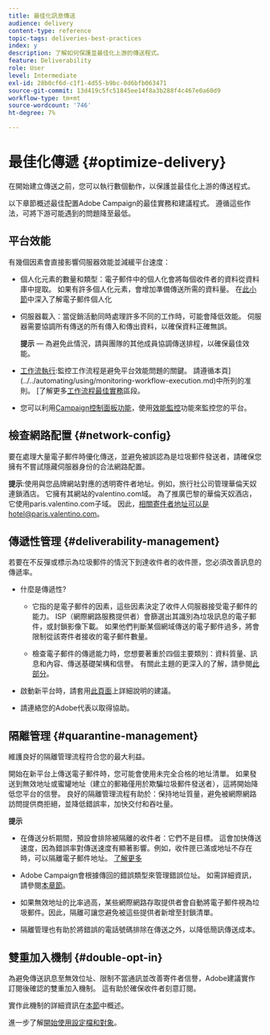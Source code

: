 ```yaml
---
title: 最佳化訊息傳送
audience: delivery
content-type: reference
topic-tags: deliveries-best-practices
index: y
description: 了解如何保護並最佳化上游的傳送程式。
feature: Deliverability
role: User
level: Intermediate
exl-id: 28b0cf6d-c1f1-4d55-b9bc-0d6bfb063471
source-git-commit: 13d419c5fc51845ee14f8a3b288f4c467e0a60d9
workflow-type: tm+mt
source-wordcount: '746'
ht-degree: 7%

---
```


# 最佳化傳遞 {#optimize-delivery}

在開始建立傳送之前，您可以執行數個動作，以保護並最佳化上游的傳送程式。

以下章節概述最佳配置Adobe Campaign的最佳實務和建議程式。 遵循這些作法，可將下游可能遇到的問題降至最低。

## 平台效能

有幾個因素會直接影響伺服器效能並減緩平台速度：

* 個人化元素的數量和類型：電子郵件中的個人化會將每個收件者的資料從資料庫中提取。 如果有許多個人化元素，會增加準備傳送所需的資料量。  在[此小節](../../designing/using/personalization.md)中深入了解電子郵件個人化

* 伺服器載入：當促銷活動同時處理許多不同的工作時，可能會降低效能。 伺服器需要協調所有傳送的所有傳入和傳出資料，以確保資料正確無誤。

   **提示**  — 為避免此情況，請與團隊的其他成員協調傳送排程，以確保最佳效能。

* [工作流執行](../../automating/using/about-workflow-execution.md):監控工作流程是避免平台效能問題的關鍵。 請遵循本頁](../../automating/using/monitoring-workflow-execution.md)中所列的准則。 [了解更多[工作流程最佳實務](../../automating/using/best-practices-workflows.md)區段。

* 您可以利用[Campaign控制面板功能](https://experienceleague.adobe.com/docs/control-panel/using/discover-control-panel/key-features.html?lang=zh-Hant)，使用[效能監控](https://experienceleague.adobe.com/docs/control-panel/using/performance-monitoring/about-performance-monitoring.html)功能來監控您的平台。

## 檢查網路配置 {#network-config}

要在處理大量電子郵件時優化傳送，並避免被誤認為是垃圾郵件發送者，請確保您擁有不嘗試隱藏伺服器身份的合法網路配置。

**提示**:使用與您品牌網站對應的透明寄件者地址。例如，旅行社公司管理華倫天奴連鎖酒店。 它擁有其網站的valentino.com域。 為了推廣巴黎的華倫天奴酒店，它使用paris.valentino.com子域。 因此，相關寄件者地址可以是hotel@paris.valentino.com。

## 傳遞性管理 {#deliverability-management}

若要在不反彈或標示為垃圾郵件的情況下到達收件者的收件匣，您必須改善訊息的傳遞率。

* 什麼是傳遞性?

   * 它指的是電子郵件的因素，這些因素決定了收件人伺服器接受電子郵件的能力。 ISP（網際網路服務提供者）會篩選出其識別為垃圾訊息的電子郵件，或封鎖影像下載。 如果他們判斷某個網域傳送的電子郵件過多，將會限制從該寄件者接收的電子郵件數量。

   * 檢查電子郵件的傳遞能力時，您想要著重於四個主要類別：資料質量、訊息和內容、傳送基礎架構和信譽。 有關此主題的更深入的了解，請參閱[此部分](../../sending/using/about-deliverability.md)。

* 啟動新平台時，請套用[此頁面](https://experienceleague.adobe.com/docs/deliverability-learn/deliverability-best-practice-guide/transition-process/switching-email-platforms.html#transition-process)上詳細說明的建議。

* 請連絡您的Adobe代表以取得協助。

## 隔離管理 {#quarantine-management}

維護良好的隔離管理流程符合您的最大利益。

開始在新平台上傳送電子郵件時，您可能會使用未完全合格的地址清單。 如果發送到無效地址或蜜罐地址（建立的郵箱僅用於欺騙垃圾郵件發送者），這將開始降低您平台的信譽。 良好的隔離管理流程有助於：保持地址質量，避免被網際網路訪問提供商拒絕，並降低錯誤率，加快交付和吞吐量。

**提示**

* 在傳送分析期間，預設會排除被隔離的收件者：它們不是目標。 這會加快傳送速度，因為錯誤率對傳送速度有顯著影響。例如，收件匣已滿或地址不存在時，可以隔離電子郵件地址。 [了解更多](../../sending/using/understanding-quarantine-management.md#identifying-quarantined-addresses)

* Adobe Campaign會根據傳回的錯誤類型來管理錯誤位址。 如需詳細資訊，請參閱[本章節](../../sending/using/understanding-quarantine-management.md)。

* 如果無效地址的比率過高，某些網際網路存取提供者會自動將電子郵件視為垃圾郵件。因此，隔離可讓您避免被這些提供者新增至封鎖清單。

* 隔離管理也有助於將錯誤的電話號碼排除在傳送之外，以降低簡訊傳送成本。

## 雙重加入機制 {#double-opt-in}

為避免傳送訊息至無效位址、限制不當通訊並改善寄件者信譽，Adobe建議實作訂閱後確認的雙重加入機制。 這有助於確保收件者刻意訂閱。

實作此機制的詳細資訊在[本節](../../audiences/using/about-opt-in-and-opt-out-in-campaign.md)中概述。

進一步了解[開始使用設定檔和對象](../../audiences/using/get-started-profiles-and-audiences.md)。
